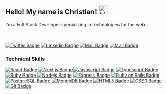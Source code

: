 ## Hello!  My name is Christian! <img src="https://user-images.githubusercontent.com/1303154/88677602-1635ba80-d120-11ea-84d8-d263ba5fc3c0.gif" width="28px" alt="hi">

I'm a Full Stack Developer specializing in technologies for the web.  
<br>
<br>

[![Twitter Badge](https://img.shields.io/badge/-@ChristianJBolus-1ca0f1?style=flat&labelColor=1ca0f1&logo=twitter&logoColor=white&link=https://twitter.com/Ipenywis)](https://twitter.com/christianjbolus) [![Linkedin Badge](https://img.shields.io/badge/-Christian_Bolus-0e76a8?style=flat&labelColor=0e76a8&logo=linkedin&logoColor=white)](https://www.linkedin.com/in/christianbolus/) [![Mail Badge](https://img.shields.io/badge/-@christianbolus-e84393?style=flat&labelColor=e84393&logo=instagram&logoColor=white)](https://www.instagram.com/christianbolus/) [![Mail Badge](https://img.shields.io/badge/-christianjbolus-c0392b?style=flat&labelColor=c0392b&logo=gmail&logoColor=white)](mailto:christianjbolus@gmail.com)



### Technical Skills

[![React Badge](https://img.shields.io/badge/-React-61DBFB?style=for-the-badge&labelColor=61DBFB&logo=react&logoColor=000000)](#) 
[![Next.js Badge](https://img.shields.io/badge/-Next.js-000000?style=for-the-badge&labelColor=black&logo=next.js&logoColor=ffffff)](#)[![Javascript Badge](https://img.shields.io/badge/-Javascript-323330?style=for-the-badge&labelColor=323330&logo=javascript&logoColor=F0DB4F)](#) [![Typescript Badge](https://img.shields.io/badge/-Typescript-007acc?style=for-the-badge&labelColor=007acc&logo=typescript&logoColor=ffffff)](#) 
[![Ruby Badge](https://img.shields.io/badge/-Ruby-cc0000?style=for-the-badge&labelColor=cc0000&logo=ruby&logoColor=ffffff)](#) [![Nodejs Badge](https://img.shields.io/badge/-Nodejs-3C873A?style=for-the-badge&labelColor=3C873A&logo=node.js&logoColor=ffffff)](#) 
[![Express Badge](https://img.shields.io/badge/-Express-000000?style=for-the-badge&labelColor=black&logo=express&logoColor=ffffff
)](#)
[![Ruby on Rails Badge](https://img.shields.io/badge/-ruby_on_rails-cc0000?style=for-the-badge&labelColor=cc0000&logo=rubyonrails&logoColor=ffffff
)](#)
[![PostgreSQL Badge](https://img.shields.io/badge/-PostgreSQL-336791?style=for-the-badge&labelColor=336791&logo=postgresql&logoColor=ffffff)](#)
[![MongoDB Badge](https://img.shields.io/badge/-MongoDB-4DB33D?style=for-the-badge&labelColor=4DB33D&logo=mongodb&logoColor=ffffff)](#)
[![HTML5 Badge](https://img.shields.io/badge/-HTML5-e34c26?style=for-the-badge&labelColor=e34c26&logo=html5&logoColor=ffffff)](#)
[![CSS3 Badge](https://img.shields.io/badge/-CSS3-264de4?style=for-the-badge&labelColor=264de4&logo=css3&logoColor=ffffff)](#)
[![Git Badge](https://img.shields.io/badge/-git-f1502f?style=for-the-badge&labelColor=f1502f&logo=git&logoColor=ffffff)](#)


